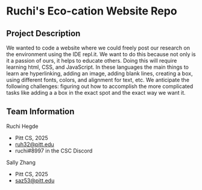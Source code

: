 # Ruchi's Eco-cation Website Repo

## Project Description
We wanted to code a website where we could freely post our research on the environment using the IDE repl.it.
We want to do this because not only is it a passion of ours, it helps to educate others.
Doing this will require learning html, CSS, and JavaScript. In these languages the main things to learn are hyperlinking, adding an image, adding blank lines, creating a box, using different fonts, colors, and alignment for text, etc. 
We anticipate the following challenges: figuring out how to accomplish the more complicated tasks like adding a a box in the exact spot and the exact way we want it.

## Team Information
Ruchi Hegde
* Pitt CS, 2025
* ruh32@pitt.edu
* ruchi#8997 in the CSC Discord

Sally Zhang
* Pitt CS, 2025
* saz53@pitt.edu
